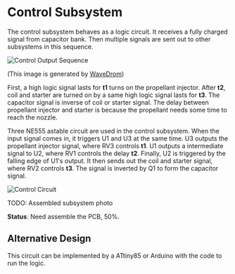 # Control Subsystem

The control subsystem behaves as a logic circuit. It receives a fully charged signal from capacitor bank. Then multiple signals are sent out to other subsystems in this sequence.

![Control Output Sequence](Img/ControlSequence.png)

(This image is generated by [WaveDrom](https://wavedrom.com))

First, a high logic signal lasts for **t1** turns on the propellant injector. After **t2**, coil and starter are turned on by a same high logic signal lasts for **t3**. The capacitor signal is inverse of coil or starter signal. The delay between propellant injector and starter is because the propellant needs some time to reach the nozzle.

Three NE555 astable circuit are used in the control subsystem. When the input signal comes in, it triggers U1 and U3 at the same time. U3 outputs the propellant injector signal, where RV3 controls **t1**. U1 outputs a intermediate signal to U2, where RV1 controls the delay **t2**. Finally, U2 is triggered by the falling edge of U1's output. It then sends out the coil and starter signal, where RV2 controls **t3**. The signal is inverted by Q1 to form the capacitor signal.

![Control Circuit](Img/ControlCircuit.png)

TODO: Assembled subsystem photo

**Status**: Need assemble the PCB, 50%.

## Alternative Design

This circuit can be implemented by a ATtiny85 or Arduino with the code to run the logic.
